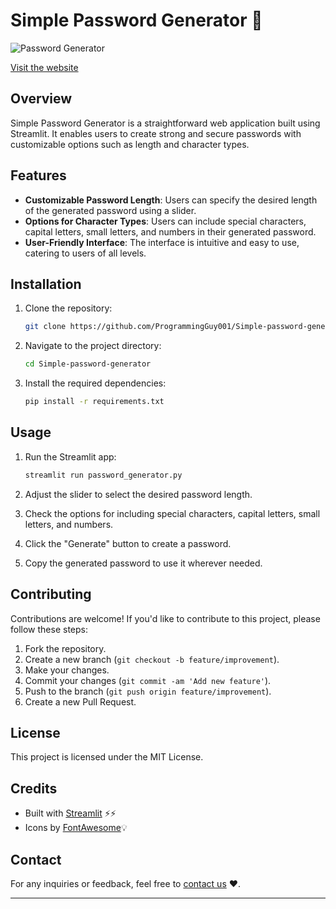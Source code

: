 # Simple Password Generator 🔐

![Password Generator](https://img.shields.io/badge/made%20with-Python-blue.svg)

[Visit the website](https://simple-password-generator-fuoczsml4jbqendujzyddj.streamlit.app/)

## Overview

Simple Password Generator is a straightforward web application built using Streamlit. It enables users to create strong and secure passwords with customizable options such as length and character types.

## Features

- **Customizable Password Length**: Users can specify the desired length of the generated password using a slider.
- **Options for Character Types**: Users can include special characters, capital letters, small letters, and numbers in their generated password.
- **User-Friendly Interface**: The interface is intuitive and easy to use, catering to users of all levels.

## Installation

1. Clone the repository:

   ```bash
   git clone https://github.com/ProgrammingGuy001/Simple-password-generator.git
   ```

2. Navigate to the project directory:

   ```bash
   cd Simple-password-generator
   ```

3. Install the required dependencies:

   ```bash
   pip install -r requirements.txt
   ```

## Usage

1. Run the Streamlit app:

   ```bash
   streamlit run password_generator.py
   ```

2. Adjust the slider to select the desired password length.
3. Check the options for including special characters, capital letters, small letters, and numbers.
4. Click the "Generate" button to create a password.
5. Copy the generated password to use it wherever needed.

## Contributing

Contributions are welcome! If you'd like to contribute to this project, please follow these steps:

1. Fork the repository.
2. Create a new branch (`git checkout -b feature/improvement`).
3. Make your changes.
4. Commit your changes (`git commit -am 'Add new feature'`).
5. Push to the branch (`git push origin feature/improvement`).
6. Create a new Pull Request.

## License

This project is licensed under the MIT License.

## Credits

- Built with [Streamlit](https://streamlit.io/) ⚡⚡
- Icons by [FontAwesome](https://fontawesome.com/)💡

## Contact

For any inquiries or feedback, feel free to [contact us](mailto:ayush757358@gmail.com) ❤️.

---

